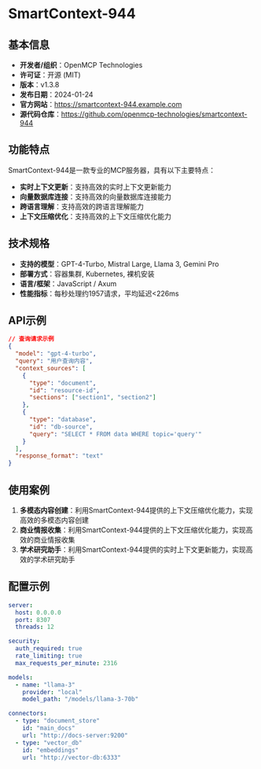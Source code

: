 # SmartContext-944

## 基本信息

- **开发者/组织**：OpenMCP Technologies
- **许可证**：开源 (MIT)
- **版本**：v1.3.8
- **发布日期**：2024-01-24
- **官方网站**：https://smartcontext-944.example.com
- **源代码仓库**：https://github.com/openmcp-technologies/smartcontext-944

## 功能特点

SmartContext-944是一款专业的MCP服务器，具有以下主要特点：

- **实时上下文更新**：支持高效的实时上下文更新能力
- **向量数据库连接**：支持高效的向量数据库连接能力
- **跨语言理解**：支持高效的跨语言理解能力
- **上下文压缩优化**：支持高效的上下文压缩优化能力


## 技术规格

- **支持的模型**：GPT-4-Turbo, Mistral Large, Llama 3, Gemini Pro
- **部署方式**：容器集群, Kubernetes, 裸机安装
- **语言/框架**：JavaScript / Axum
- **性能指标**：每秒处理约1957请求，平均延迟<226ms

## API示例

```json
// 查询请求示例
{
  "model": "gpt-4-turbo",
  "query": "用户查询内容",
  "context_sources": [
    {
      "type": "document",
      "id": "resource-id",
      "sections": ["section1", "section2"]
    },
    {
      "type": "database",
      "id": "db-source",
      "query": "SELECT * FROM data WHERE topic='query'"
    }
  ],
  "response_format": "text"
}
```

## 使用案例

1. **多模态内容创建**：利用SmartContext-944提供的上下文压缩优化能力，实现高效的多模态内容创建
2. **商业情报收集**：利用SmartContext-944提供的上下文压缩优化能力，实现高效的商业情报收集
3. **学术研究助手**：利用SmartContext-944提供的实时上下文更新能力，实现高效的学术研究助手


## 配置示例

```yaml
server:
  host: 0.0.0.0
  port: 8307
  threads: 12

security:
  auth_required: true
  rate_limiting: true
  max_requests_per_minute: 2316

models:
  - name: "llama-3"
    provider: "local"
    model_path: "/models/llama-3-70b"

connectors:
  - type: "document_store"
    id: "main_docs"
    url: "http://docs-server:9200"
  - type: "vector_db"
    id: "embeddings"
    url: "http://vector-db:6333"
```